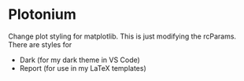 # Plotonium
Change plot styling for matplotlib. 
This is just modifying the rcParams. There are styles for

- Dark (for my dark theme in VS Code)
- Report (for use in my LaTeX templates)
